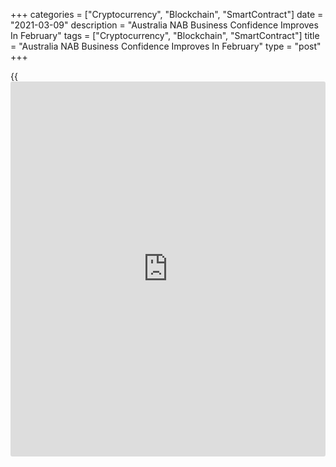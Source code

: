 +++
categories = ["Cryptocurrency", "Blockchain", "SmartContract"]
date = "2021-03-09"
description = "Australia NAB Business Confidence Improves In February"
tags = ["Cryptocurrency", "Blockchain", "SmartContract"]
title = "Australia NAB Business Confidence Improves In February"
type = "post"
+++

{{<iframe id="large-banner" src="https://www.bounty.group/#slide=16.0" width="100%" height="600" scrolling="no" style="border: 0px solid rgb(216, 221, 230); border-radius: 3px;">}}

Australia's [business][1] confidence and conditions improved in
February, survey results from the National Australia Bank showed
Tuesday.

The business confidence index advanced to 16 from 12 in January. This
was the highest reading since early 2010.  
  
The gain in confidence was broadly based, with all states and industries
recording an increase - except retail.

With trading, profitability and employment conditions marking solid
improvements, the business conditions index bounced to return to 15
points from 9 a month ago. A similar score was last seen in December and
was the highest since August 2018.

Conditions remained very strong in retail, wholesale, mining and
professional services, while construction, personal services and
transport conditions continue to lag.

The survey continues to point to a robust recovery in the business
sector, despite some tapering of government support beginning in late
2020, the NAB said. This is a positive sign for the [economy][2], where
ongoing strength in the business and household sector is needed to
sustain the recovery.

For comments and feedback [contact](https://www.playgroundfx.com/contact/): editorial@rtt[news](https://www.letsplayfx.com/blog/forex-news-website/).com

[Economic News][2]

 **What parts of the world are seeing the best (and worst) economic
performances lately? Click[here][3] to check out our [Econ Scorecard][3]
and find out! See up-to-the-moment [ranking](https://www.playgroundfx.com/blog/crypto-exchange-ranking/)s for the best and worst
performers in [GDP][4], [unemployment rate][5], [inflation][6] and much
more.**

   1. www.rtt[news](https://www.letsplayfx.com/blog/forex-news-website/).com/Content/Business.aspx
   2. www.rtt[news](https://www.letsplayfx.com/blog/forex-news-website/).com/Content/EconomicNews.aspx
   3. www.rtt[news](https://www.letsplayfx.com/blog/forex-news-website/).com/economic-scorecard/world-rank/retail-sales/highest-performance.aspx
   4. www.rtt[news](https://www.letsplayfx.com/blog/forex-news-website/).com/economic-scorecard/world-rank/GDP/highest-performance.aspx
   5. www.rtt[news](https://www.letsplayfx.com/blog/forex-news-website/).com/economic-scorecard/world-rank/unemployment-rate/lowest-performance.aspx
   6. www.rtt[news](https://www.letsplayfx.com/blog/forex-news-website/).com/economic-scorecard/world-rank/CPI/highest-performance.aspx